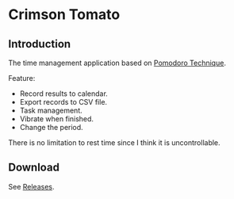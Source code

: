 Crimson Tomato
==============

## Introduction

The time management application based on [Pomodoro Technique](https://en.wikipedia.org/wiki/Pomodoro_Technique).

Feature:

* Record results to calendar.
* Export records to CSV file.
* Task management.
* Vibrate when finished.
* Change the period.

There is no limitation to rest time since I think it is uncontrollable.

## Download

See [Releases](https://github.com/CyberZHG/CrimsonTomato/releases).